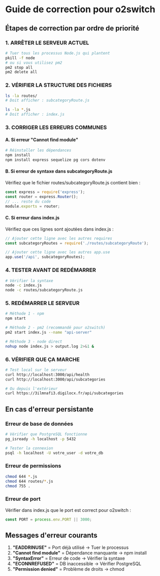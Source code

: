 # Guide de correction pour o2switch

## Étapes de correction par ordre de priorité

### 1. ARRÊTER LE SERVEUR ACTUEL
```bash
# Tuer tous les processus Node.js qui plantent
pkill -f node
# ou si vous utilisez pm2
pm2 stop all
pm2 delete all
```

### 2. VÉRIFIER LA STRUCTURE DES FICHIERS
```bash
ls -la routes/
# Doit afficher : subcategoryRoute.js

ls -la *.js
# Doit afficher : index.js
```

### 3. CORRIGER LES ERREURS COMMUNES

#### A. Si erreur "Cannot find module"
```bash
# Réinstaller les dépendances
npm install
npm install express sequelize pg cors dotenv
```

#### B. Si erreur de syntaxe dans subcategoryRoute.js
Vérifiez que le fichier routes/subcategoryRoute.js contient bien :
```javascript
const express = require('express');
const router = express.Router();
// ... reste du code
module.exports = router;
```

#### C. Si erreur dans index.js
Vérifiez que ces lignes sont ajoutées dans index.js :
```javascript
// Ajouter cette ligne avec les autres requires
const subcategoryRoutes = require('./routes/subcategoryRoute');

// Ajouter cette ligne avec les autres app.use
app.use('/api', subcategoryRoutes);
```

### 4. TESTER AVANT DE REDÉMARRER
```bash
# Vérifier la syntaxe
node -c index.js
node -c routes/subcategoryRoute.js
```

### 5. REDÉMARRER LE SERVEUR
```bash
# Méthode 1 - npm
npm start

# Méthode 2 - pm2 (recommandé pour o2switch)
pm2 start index.js --name "api-server"

# Méthode 3 - node direct
nohup node index.js > output.log 2>&1 &
```

### 6. VÉRIFIER QUE ÇA MARCHE
```bash
# Test local sur le serveur
curl http://localhost:3000/api/health
curl http://localhost:3000/api/subcategories

# Ou depuis l'extérieur
curl https://3ilmnafi3.digilocx.fr/api/subcategories
```

## En cas d'erreur persistante

### Erreur de base de données
```bash
# Vérifier que PostgreSQL fonctionne
pg_isready -h localhost -p 5432

# Tester la connexion
psql -h localhost -U votre_user -d votre_db
```

### Erreur de permissions
```bash
chmod 644 *.js
chmod 644 routes/*.js
chmod 755 .
```

### Erreur de port
Vérifier dans index.js que le port est correct pour o2switch :
```javascript
const PORT = process.env.PORT || 3000;
```

## Messages d'erreur courants

1. **"EADDRINUSE"** = Port déjà utilisé → Tuer le processus
2. **"Cannot find module"** = Dépendance manquante → npm install
3. **"SyntaxError"** = Erreur de code → Vérifier la syntaxe
4. **"ECONNREFUSED"** = DB inaccessible → Vérifier PostgreSQL
5. **"Permission denied"** = Problème de droits → chmod